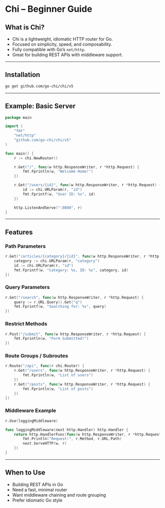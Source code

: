 # Chi – Beginner Guide  

## What is Chi?  
* Chi is a lightweight, idiomatic HTTP router for Go.  
* Focused on simplicity, speed, and composability.  
* Fully compatible with Go’s `net/http`.  
* Great for building REST APIs with middleware support.  

---

## Installation  

```bash
go get github.com/go-chi/chi/v5
```

---

## Example: Basic Server  

```go
package main

import (
	"fmt"
	"net/http"
	"github.com/go-chi/chi/v5"
)

func main() {
	r := chi.NewRouter()

	r.Get("/", func(w http.ResponseWriter, r *http.Request) {
		fmt.Fprintln(w, "Welcome Home!")
	})

	r.Get("/users/{id}", func(w http.ResponseWriter, r *http.Request) {
		id := chi.URLParam(r, "id")
		fmt.Fprintf(w, "User ID: %s", id)
	})

	http.ListenAndServe(":8080", r)
}
```

---

## Features  

### Path Parameters  

```go
r.Get("/articles/{category}/{id}", func(w http.ResponseWriter, r *http.Request) {
	category := chi.URLParam(r, "category")
	id := chi.URLParam(r, "id")
	fmt.Fprintf(w, "Category: %s, ID: %s", category, id)
})
```

### Query Parameters  

```go
r.Get("/search", func(w http.ResponseWriter, r *http.Request) {
	query := r.URL.Query().Get("q")
	fmt.Fprintf(w, "Searching for: %s", query)
})
```

### Restrict Methods  

```go
r.Post("/submit", func(w http.ResponseWriter, r *http.Request) {
	fmt.Fprintln(w, "Form Submitted!")
})
```

### Route Groups / Subroutes  

```go
r.Route("/api", func(r chi.Router) {
	r.Get("/users", func(w http.ResponseWriter, r *http.Request) {
		fmt.Fprintln(w, "List of users")
	})
	r.Get("/posts", func(w http.ResponseWriter, r *http.Request) {
		fmt.Fprintln(w, "List of posts")
	})
})
```

### Middleware Example  

```go
r.Use(loggingMiddleware)

func loggingMiddleware(next http.Handler) http.Handler {
	return http.HandlerFunc(func(w http.ResponseWriter, r *http.Request) {
		fmt.Println("Request:", r.Method, r.URL.Path)
		next.ServeHTTP(w, r)
	})
}
```

---

## When to Use  

* Building REST APIs in Go  
* Need a fast, minimal router  
* Want middleware chaining and route grouping  
* Prefer idiomatic Go style  